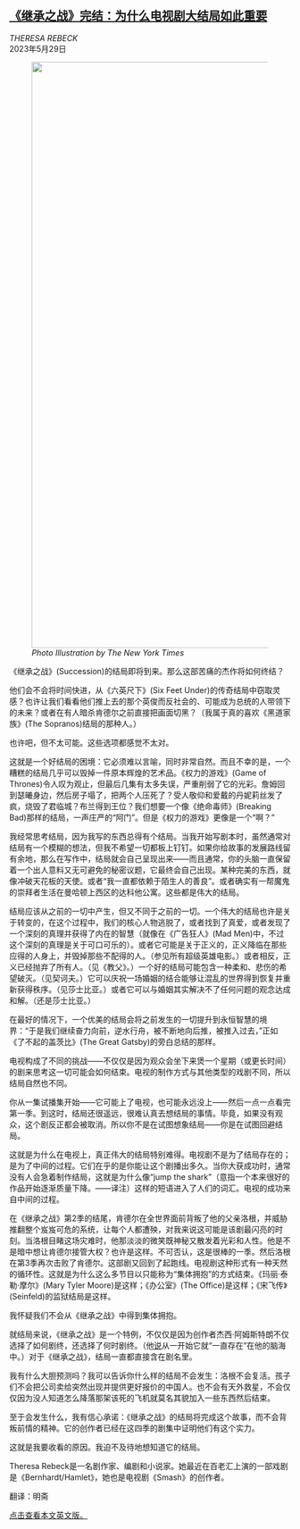 <!--1685347623000-->
[《继承之战》完结：为什么电视剧大结局如此重要](https://cn.nytimes.com/opinion/20230529/succession-finale-ending/)
------

<address>THERESA REBECK</address><time pudate="2023-05-29 03:34:27" datetime="2023-05-29 03:34:27">2023年5月29日</time><figure><img src="https://images.weserv.nl/?url=static01.nyt.com/images/2023/05/27/opinion/27rebeck/27rebeck-master1050.jpg" width="1050" height="1050"><figcaption> <cite>Photo Illustration by The New York Times</cite></figcaption></figure><section><p>《继承之战》(Succession)的结局即将到来。那么这部苦痛的杰作将如何终结？</p><p>他们会不会将时间快进，从《六英尺下》(Six Feet Under)的传奇结局中窃取灵感？也许让我们看看他们推上去的那个英俊而反社会的、可能成为总统的人带领下的未来？或者在有人暗杀肯德尔之前直接把画面切黑？（我属于真的喜欢《黑道家族》(The Sopranos)结局的那种人。）</p><p>也许吧，但不太可能。这些选项都感觉不太对。</p><p>这就是一个好结局的困境：它必须难以言喻，同时非常自然。而且不幸的是，一个糟糕的结局几乎可以毁掉一件原本辉煌的艺术品。《权力的游戏》(Game of Thrones)令人叹为观止，但最后几集有太多失误，严重削弱了它的光彩。詹姆回到瑟曦身边，然后房子塌了，把两个人压死了？受人敬仰和爱戴的丹妮莉丝发了疯，烧毁了君临城？布兰得到王位？我们想要一个像《绝命毒师》(Breaking Bad)那样的结局，一声庄严的“阿门”。但是《权力的游戏》更像是一个“啊？”</p><p>我经常思考结局，因为我写的东西总得有个结局。当我开始写剧本时，虽然通常对结局有一个模糊的想法，但我不希望一切都板上钉钉。如果你给故事的发展路线留有余地，那么在写作中，结局就会自己呈现出来——而且通常，你的头脑一直保留着一个出人意料又无可避免的秘密议题，它最终会自己出现。某种完美的东西，就像冲破天花板的天使。或者“我一直都依赖于陌生人的善良”。或者确实有一帮魔鬼的崇拜者生活在曼哈顿上西区的达科他公寓。这些都是伟大的结局。</p><p>结局应该从之前的一切中产生，但又不同于之前的一切。一个伟大的结局也许是关于转变的，在这个过程中，我们的核心人物逃脱了，或者找到了真爱，或者发现了一个深刻的真理并获得了内在的智慧（就像在《广告狂人》(Mad Men)中，不过这个深刻的真理是关于可口可乐的）。或者它可能是关于正义的，正义降临在那些应得的人身上，并毁掉那些不配得的人。（参见所有超级英雄电影。）或者相反，正义已经抛弃了所有人。（见《教父》。）一个好的结局可能包含一种柔和、悲伤的希望破灭。（见契诃夫。）它可以庆祝一场婚姻的结合能够让混乱的世界得到恢复并重新获得秩序。（见莎士比亚。）或者它可以与婚姻其实解决不了任何问题的观念达成和解。（还是莎士比亚。）</p><p>在最好的情况下，一个优美的结局会将之前发生的一切提升到永恒智慧的境界：“于是我们继续奋力向前，逆水行舟，被不断地向后推，被推入过去，”正如《了不起的盖茨比》(The Great Gatsby)的旁白总结的那样。</p><p>电视构成了不同的挑战——不仅仅是因为观众会坐下来煲一个星期（或更长时间）的剧来思考这一切可能会如何结束。电视的制作方式与其他类型的戏剧不同，所以结局自然也不同。</p><p>你从一集试播集开始——它可能上了电视，也可能永远没上——然后一点一点看完第一季。到这时，结局还很遥远，很难认真去想结局的事情。毕竟，如果没有观众，这个剧反正都会被取消。所以你不是在试图想象结局——你是在试图回避结局。</p><p>这就是为什么在电视上，真正伟大的结局特别难得。电视剧不是为了结局存在的；是为了中间的过程。它们在乎的是你能让这个剧播出多久。当你大获成功时，通常没有人会急着制作结局，这就是为什么像“jump the shark”（意指一个本来很好的作品开始逐渐质量下降。——译注）这样的短语进入了人们的词汇。电视的成功来自中间的过程。</p><p>在《继承之战》第2季的结尾，肯德尔在全世界面前背叛了他的父亲洛根，并威胁推翻整个岌岌可危的系统，让每个人都遭殃，对我来说这可能是该剧最闪亮的时刻。当洛根目睹这场灾难时，他那淡淡的微笑既神秘又散发着光彩和人性。他是不是暗中想让肯德尔接管大权？也许是这样。不可否认，这是很棒的一季。然后洛根在第3季再次击败了肯德尔。这部剧又回到了起跑线。电视剧这种形式有一种天然的循环性。这就是为什么这么多节目以只能称为“集体拥抱”的方式结束。《玛丽·泰勒·摩尔》(Mary Tyler Moore)是这样；《办公室》(The Office)是这样；《宋飞传》(Seinfeld)的监狱结局是这样。</p><p>我怀疑我们不会从《继承之战》中得到集体拥抱。</p><p>就结局来说，《继承之战》是一个特例，不仅仅是因为创作者杰西·阿姆斯特朗不仅选择了如何剧终，还选择了何时剧终。（他<a rel="noopener noreferrer" target="_blank" href="https://www.newyorker.com/culture/the-new-yorker-interview/the-end-of-succession-is-near">说</a>从一开始它就“一直存在”在他的脑海中。）对于《继承之战》，结局一直都直接含在剧名里。</p><p>我有什么大胆预测吗？我可以告诉你什么样的结局不会发生：洛根不会复活。孩子们不会把公司卖给突然出现并提供更好报价的中国人。也不会有天外救星，不会仅仅因为没人知道怎么降落那架该死的飞机就莫名其貌加入一些东西然后结束。</p><p>至于会发生什么，我有信心承诺：《继承之战》的结局将完成这个故事，而不会背叛前情的精神。它的创作者已经在这四季的剧集中证明他们有这个实力。</p><p>这就是我要收看的原因。我迫不及待地想知道它的结局。</p></section><footer><p>Theresa Rebeck是一名剧作家、编剧和小说家。她最近在百老汇上演的一部戏剧是《Bernhardt/Hamlet》，她也是电视剧《Smash》的创作者。</p><p>翻译：明斋</p><p><a rel="nofollow" target="_blank" href="https://www.nytimes.com/2023/05/26/opinion/contributors/succession-finale-ending.html">点击查看本文英文版。</a></p></footer>
